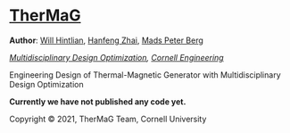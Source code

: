 # [TherMaG](https://hanfengzhai.net/TherMaG)

**Author**: [Will Hintlian](https://www.linkedin.com/in/william-hintlian-904a2b147/), [Hanfeng Zhai](https://hanfengzhai.net), [Mads Peter Berg](https://www.linkedin.com/in/mads-peter-berg-398753219/)

*[Multidisciplinary Design Optimization](https://www.coursicle.com/cornell/courses/MAE/5350/), [Cornell Engineering](https://www.engineering.cornell.edu/)*

Engineering Design of Thermal-Magnetic Generator with Multidisciplinary Design Optimization

**Currently we have not published any code yet.**

Copyright &copy; 2021, TherMaG Team, Cornell University

